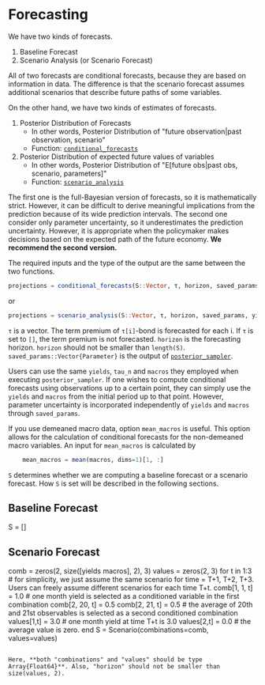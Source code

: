 # Forecasting

We have two kinds of forecasts.

1. Baseline Forecast
2. Scenario Analysis (or Scenario Forecast)

All of two forecasts are conditional forecasts, because they are based on information in data. The difference is that the scenario forecast assumes additional scenarios that describe future paths of some variables.

On the other hand, we have two kinds of estimates of forecasts.

1. Posterior Distribution of Forecasts
   - In other words, Posterior Distribution of "future observation|past observation, scenario"
   - Function: [`conditional_forecasts`](@ref)
2. Posterior Distribution of expected future values of variables
   - In other words, Posterior Distribution of "E[future obs|past obs, scenario, parameters]"
   - Function: [`scenario_analysis`](@ref)

The first one is the full-Bayesian version of forecasts, so it is mathematically strict. However, it can be difficult to derive meaningful implications from the prediction because of its wide prediction intervals. The second one consider only parameter uncertainty, so it underestimates the prediction uncertainty. However, it is appropriate when the policymaker makes decisions based on the expected path of the future economy. **We recommend the second version.**

The required inputs and the type of the output are the same between the two functions.

```julia
projections = conditional_forecasts(S::Vector, τ, horizon, saved_params, yields, macros, tau_n; mean_macros::Vector=[], data_scale=1200)
```

or

```julia
projections = scenario_analysis(S::Vector, τ, horizon, saved_params, yields, macros, tau_n; mean_macros::Vector=[], data_scale=1200)
```

`τ` is a vector. The term premium of `τ[i]`-bond is forecasted for each i. If `τ` is set to `[]`, the term premium is not forecasted. `horizon` is the forecasting horizon. `horizon` should not be smaller than `length(S)`. `saved_params::Vector{Parameter}` is the output of [`posterior_sampler`](@ref).

Users can use the same `yields`, `tau_n` and `macros` they employed when executing `posterior_sampler`. If one wishes to compute conditional forecasts using observations up to a certain point, they can simply use the `yields` and `macros` from the initial period up to that point. However, parameter uncertainty is incorporated independently of `yields` and `macros` through `saved_params`.

If you use demeaned macro data, option `mean_macros` is useful. This option allows for the calculation of conditional forecasts for the non-demeaned macro variables. An input for `mean_macros` is calculated by

```julia
    mean_macros = mean(macros, dims=1)[1, :]
```

`S` determines whether we are computing a baseline forecast or a scenario forecast. How `S` is set will be described in the following sections.

## Baseline Forecast

S = []

## Scenario Forecast

comb = zeros(2, size([yields macros], 2), 3)
values = zeros(2, 3)
for t in 1:3 # for simplicity, we just assume the same scenario for time = T+1, T+2, T+3. Users can freely assume different scenarios for each time T+t.
comb[1, 1, t] = 1.0 # one month yield is selected as a conditioned variable in the first combination
comb[2, 20, t] = 0.5
comb[2, 21, t] = 0.5 # the average of 20th and 21st observables is selected as a second conditioned combination
values[1,t] = 3.0 # one month yield at time T+t is 3.0
values[2,t] = 0.0 # the average value is zero.
end
S = Scenario(combinations=comb, values=values)

```

Here, **both "combinations" and "values" should be type Array{Float64}**. Also, "horizon" should not be smaller than size(values, 2).
```

